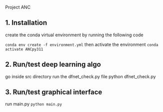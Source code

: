 Project ANC

## 1. Installation 
create the conda virtual environment by running the following code

```conda env create -f environment.yml```
then activate the environment
```conda activate ANCpy311```

## 2. Run/test deep learning algo
go inside src directory run the dfnet_check.py file
python dfnet_check.py

## 3. Run/test graphical interface
run main.py
```python main.py```
